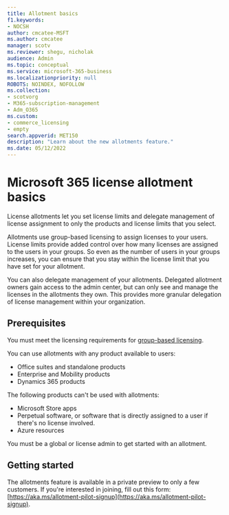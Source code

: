 ```yaml
---
title: Allotment basics
f1.keywords:
- NOCSH
author: cmcatee-MSFT
ms.author: cmcatee
manager: scotv
ms.reviewer: shegu, nicholak
audience: Admin
ms.topic: conceptual
ms.service: microsoft-365-business
ms.localizationpriority: null
ROBOTS: NOINDEX, NOFOLLOW
ms.collection:
- scotvorg
- M365-subscription-management 
- Adm_O365
ms.custom: 
- commerce_licensing
- empty
search.appverid: MET150
description: "Learn about the new allotments feature."
ms.date: 05/12/2022
---
```


# Microsoft 365 license allotment basics

License allotments let you set license limits and delegate management of license assignment to only the products and license limits that you select.

Allotments use group-based licensing to assign licenses to your users. License limits provide added control over how many licenses are assigned to the users in your groups. So even as the number of users in your groups increases, you can ensure that you stay within the license limit that you have set for your allotment.

You can also delegate management of your allotments. Delegated allotment owners gain access to the admin center, but can only see and manage the licenses in the allotments they own. This provides more granular delegation of license management within your organization.

## Prerequisites

You must meet the licensing requirements for [group-based licensing](/azure/active-directory/fundamentals/active-directory-licensing-whatis-azure-portal#licensing-requirements).

You can use allotments with any product available to users:

- Office suites and standalone products
- Enterprise and Mobility products
- Dynamics 365 products

The following products can't be used with allotments:

- Microsoft Store apps
- Perpetual software, or software that is directly assigned to a user if there's no license involved.
- Azure resources

You must be a global or license admin to get started with an allotment.

## Getting started

The allotments feature is available in a private preview to only a few customers. If you're interested in joining, fill out this form: [https://aka.ms/allotment-pilot-signup](https://aka.ms/allotment-pilot-signup).